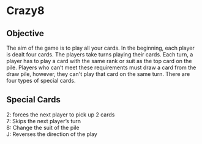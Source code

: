 # Crazy8
## Objective
The aim of the game is to play all your cards. In the beginning, each player is dealt four cards. The players take turns playing their cards. Each turn, a player has to play a card with the same rank or suit as the top card on the pile. Players who can’t meet these requirements must draw a card from the draw pile, however, they can't play that card on the same turn. There are four types of special cards.

## Special Cards
2: forces the next player to pick up 2 cards  
7: Skips the next player’s turn  
8: Change the suit of the pile  
J: Reverses the direction of the play  
